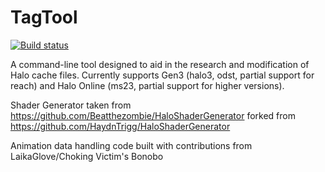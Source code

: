 # TagTool

[![Build status](https://ci.appveyor.com/api/projects/status/d75c8l9yfu3p1hcd/branch/master?svg=true)](https://ci.appveyor.com/project/Beatthezombie/tagtool/branch/master)

A command-line tool designed to aid in the research and modification of Halo cache files. Currently supports Gen3 (halo3, odst, partial support for reach) and Halo Online (ms23, partial support for higher versions).

Shader Generator taken from https://github.com/Beatthezombie/HaloShaderGenerator forked from https://github.com/HaydnTrigg/HaloShaderGenerator

Animation data handling code built with contributions from LaikaGlove/Choking Victim's Bonobo
